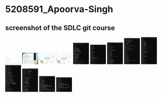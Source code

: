# 5208591_Apoorva-Singh
## screenshot of the SDLC git course

<img src="5208591_SDLC.png" alt="image" width="50"/>
<img src="5208591_GitCertificate\5208591_GitCertificate.png" alt="image" width="50"/>
<img src="5208591_C_certificate\C_intermediate.png" alt="image" width="50"/>
<img src="5208591_C_certificate\C_BasicCertificate.png" alt="image" width="50"/>
<img src="5208591_LinuxCommands\linux 1.png" alt="image" width="50"/>
<img src="5208591_LinuxCommands\linux 2.png" alt="image" width="50"/>
<img src="5208591_LinuxCommands\linux 3.png" alt="image" width="50"/>
<img src="5208591_LinuxCommands\linux 4.png" alt="image" width="50"/>
<img src="5208591_LinuxCommands\linux5.png" alt="image" width="50"/>
<img src="5208591_LinuxCommands\linux 6.png" alt="image" width="50"/>
<img src="5208591_LinuxCommands\linux 7.png" alt="image" width="50"/>
<img src="5208591_LinuxCommands\linux 8.png" alt="image" width="50"/>
<img src="5208591_LinuxCommands\linux 9.png" alt="image" width="50"/>






